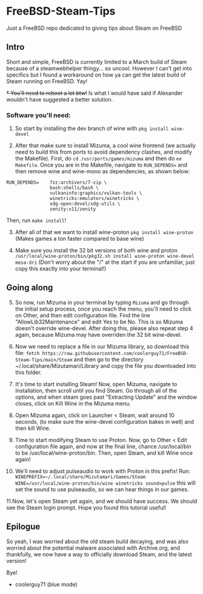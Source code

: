 # FreeBSD-Steam-Tips
Just a FreeBSD repo dedicated to giving tips about Steam on FreeBSD


## Intro
Short and simple, FreeBSD is currently limited to a March build of Steam because of a steamwebhelper thingy... so uncool.
However I can't get into specifics but I found a workaround on how ya can get the latest build of Steam running on FreeBSD. Yay!

~~* You'll need to reboot a lot btw!~~ Is what I would have said if Alexander wouldn't have suggested a better solution.

### Software you'll need:

1. So start by installing the dev branch of wine with ```pkg install wine-devel```

2. After that make sure to install Mizuma, a cool wine frontend (we actually need to build this from ports to avoid dependency clashes, and modify the Makefile). First, do ```cd /usr/ports/games/mizuma``` and then do ```ee Makefile```. Once you are in the Makefile, navigate to ```RUN_DEPENDS=``` and then remove wine and wine-mono as dependencies, as shown below:
```
RUN_DEPENDS=    7zz:archivers/7-zip \
                bash:shells/bash \
                vulkaninfo:graphics/vulkan-tools \
                winetricks:emulators/winetricks \
                xdg-open:devel/xdg-utils \
                zenity:x11/zenity
```
Then, run ```make install```!

3. After all of that we want to install wine-proton ```pkg install wine-proton``` (Makes games a ton faster compared to base wine)

4. Make sure you install the 32 bit versions of both wine and proton ```/usr/local/wine-proton/bin/pkg32.sh install wine-proton wine-devel mesa-dri``` (Don't worry about the "/" at the start if you are 
unfamiliar, just copy this exactly into your terminal!)

## Going along

5. So now, run Mizuma in your terminal by typing ```Mizuma``` and go through the initial setup process, once you reach the menu, you'll need to click on Other, and then edit configuration file. Find the line "AllowLib32Maintenance" and edit Yes to be No. This is so Mizuma doesn't override wine-devel. After doing this, please also repeat step 4 again, because Mizuma may have overriden the 32 bit wine-devel.

6. Now we need to replace a file in our Mizuma library, so download this file: ```fetch https://raw.githubusercontent.com/coolerguy71/FreeBSD-Steam-Tips/main/Steam``` and then go to the directory ~/.local/share/Mizutamari/Library and copy the file you downloaded into this folder. 

7. It's time to start installing Steam! Now, open Mizuma, navigate to Installation, then scroll until you find Steam. Go through all of the options, and when steam goes past "Extracting Update" and the window closes, click on Kill Wine in the Mizuma menu. 

8. Open Mizuma again, click on Launcher < Steam, wait around 10 seconds, (to make sure the wine-devel configuration bakes in well) and then kill Wine.

9. Time to start modifying Steam to use Proton. Now, go to Other < Edit configuration file again, and now at the final line, chance /usr/local/bin to be /usr/local/wine-proton/bin. Then, open Steam, and kill Wine once again!

10. We'll need to adjust pulseaudio to work with Proton in this prefix! Run: ```WINEPREFIX=~/.local/share/Mizutamari/Games/Steam WINE=/usr/local/wine-proton/bin/wine winetricks sound=pulse``` this will set the sound to use pulseaudio, so we can hear things in our games.

11.Now, let's open Steam yet again, and we should have success. We should see the Steam login prompt. Hope you found this tutorial useful!

## Epilogue

So yeah, I was worried about the old steam build decaying, and was also worried about the potential malware associated with Archive.org, and thankfully, we now have a way to officially download Steam, and the latest version!

Bye!

- coolerguy71 (blue mode)
